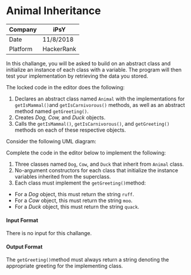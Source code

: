 # Animal Inheritance

Company| iPsY
---|---
Date|11/8/2018
Platform|HackerRank

In this challange, you will be asked to build on an abstract class and initialize an instance of each class with a variable. The program will then test your implementation by retrieving the data you stored.

The locked code in the editor does the following:
1. Declares an abstract class named `Animal` with the implementations for `getIsMammal()`and `getIsCarnivorous()` methods, as well as an abstract method named `getGreeting()`.
2. Creates _Dog, Cow,_ and _Duck_ objects.
3. Calls the `getIsMammal()`, `getIsCarnivorous()`, and `getGreeting()` methods on each of these respective objects.

Consider the following UML diagram:

Complete the code in the editor below to implement the following:
1. Three classes named `Dog`, `Cow`, and `Duck` that inherit from `Animal` class.
2. No-argument constructors for each class that initialize the instance variables inherited from the superclass.
3. Each class must implement the `getGreeting()`method:
  * For a _Dog_ object, this must return the string `ruff`.
  * For a _Cow_ object, this must return the string `moo`.
  * For a _Duck_ object, this must return the string `quack`.

#### Input Format
There is no input for this challange.

#### Output Format
The `getGreeting()`method must always return a string denoting the appropriate greeting for the implementing class.